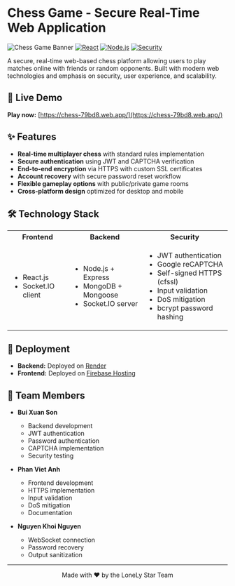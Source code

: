 # Chess Game - Secure Real-Time Web Application

![Chess Game Banner](https://img.shields.io/badge/Chess-Game-brightgreen)
[![React](https://img.shields.io/badge/React-v18-blue)](https://reactjs.org/)
[![Node.js](https://img.shields.io/badge/Node.js-v16-green)](https://nodejs.org/)
[![Security](https://img.shields.io/badge/Security-Enhanced-red)](https://github.com/yourusername/chess-game)

A secure, real-time web-based chess platform allowing users to play matches online with friends or random opponents. Built with modern web technologies and emphasis on security, user experience, and scalability.

## 🎯 Live Demo

**Play now:** [https://chess-79bd8.web.app/](https://chess-79bd8.web.app/)


## ✨ Features

- **Real-time multiplayer chess** with standard rules implementation
- **Secure authentication** using JWT and CAPTCHA verification
- **End-to-end encryption** via HTTPS with custom SSL certificates
- **Account recovery** with secure password reset workflow
- **Flexible gameplay options** with public/private game rooms
- **Cross-platform design** optimized for desktop and mobile

## 🛠️ Technology Stack

<table>
  <tr>
    <th>Frontend</th>
    <th>Backend</th>
    <th>Security</th>
  </tr>
  <tr>
    <td>
      <ul>
        <li>React.js</li>
        <li>Socket.IO client</li>
      </ul>
    </td>
    <td>
      <ul>
        <li>Node.js + Express</li>
        <li>MongoDB + Mongoose</li>
        <li>Socket.IO server</li>
      </ul>
    </td>
    <td>
      <ul>
        <li>JWT authentication</li>
        <li>Google reCAPTCHA</li>
        <li>Self-signed HTTPS (cfssl)</li>
        <li>Input validation</li>
        <li>DoS mitigation</li>
        <li>bcrypt password hashing</li>
      </ul>
    </td>
  </tr>
</table>

## 🚀 Deployment

- **Backend:** Deployed on [Render](https://render.com/)
- **Frontend:** Deployed on [Firebase Hosting](https://firebase.google.com/docs/hosting)


## 👥 Team Members

- **Bui Xuan Son**
  - Backend development
  - JWT authentication
  - Password authentication
  - CAPTCHA implementation
  - Security testing
- **Phan Viet Anh**
  - Frontend development
  - HTTPS implementation
  - Input validation
  - DoS mitigation
  - Documentation

- **Nguyen Khoi Nguyen**
  - WebSocket connection
  - Password recovery
  - Output sanitization
  


---

<p align="center">
  Made with ❤️ by the LoneLy Star Team
</p>
